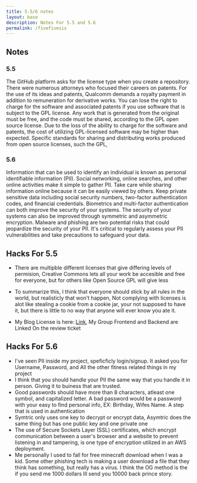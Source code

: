 ```yaml
---
title: 5.5/6 notes
layout: base
description: Notes For 5.5 and 5.6
permalink: /fivefivesix
---
```


## Notes
### 5.5
The GitHub platform asks for the license type when you create a repository.
There were numerous attorneys who focused their careers on patents.
For the use of its ideas and patents, Qualcomm demands a royalty payment in addition to remuneration for derivative works.
You can lose the right to charge for the software and associated patents if you use software that is subject to the GPL license.
Any work that is generated from the original must be free, and the code must be shared, according to the GPL open source license.
Due to the loss of the ability to charge for the software and patents, the cost of utilizing GPL-licensed software may be higher than expected.
Specific standards for sharing and distributing works produced from open source licenses, such the GPL,

### 5.6
Information that can be used to identify an individual is known as personal identifiable information (PII). Social networking, online searches, and other online activities make it simple to gather PII. Take care while sharing information online because it can be easily viewed by others. Keep private sensitive data including social security numbers, two-factor authentication codes, and financial credentials. Biometrics and multi-factor authentication can both improve the security of your systems. The security of your systems can also be improved through symmetric and asymmetric encryption. Malware and phishing are two potential risks that could jeopardize the security of your PII. It's critical to regularly assess your PII vulnerabilities and take precautions to safeguard your data.

## Hacks For 5.5
- There are multipble different licenses that give differing levels of permision, Creative Commons lets all your work be accesible and free for everyone, but for others like Open Source GPL will give less

- To summarize this, I think that everyone should stick by all rules in the world, but realisticly that won't happen, Not complying with licenses is alot like stealing a cookie from a cookie jar, your not supposed to have it, but there is little to no way that anyone will ever know you ate it.

- My Blog License is here: [Link](https://github.com/F1nnC/mysite/blob/master/LICENSE), My Group Frontend and Backend are Linked On the review ticket

## Hacks For 5.6

- I've seen PII inside my project, speficficly login/signup. It asked you for Username, Password, and All the other fitness related things in my project
- I think that you should handle your PII the same way that you handle it in person. Giving it to buiness that are trusted. 
- Good passwords should have more than 8 characters, atleast one symbol, and capitalized letter. A bad password would be a password with your easy to find personal info, EX: Birthday, Wifes Name. A step that is used in authentication
- Symtric only uses one key to decrypt or encrypt data, Asymtric does the same thing but has one public key and one private one
- The use of Secure Sockets Layer (SSL) certificates, which encrypt communication between a user's browser and a website to prevent listening in and tampering, is one type of encryption utilized in an AWS deployment.
- Me personally I used to fall for free minecraft download when I was a kid. Some other phishing tech is making a user download a file that they think has something, but really has a virus. I think the OG method is the if you send me 1000 dollars Ill send you 10000 back prince story.
